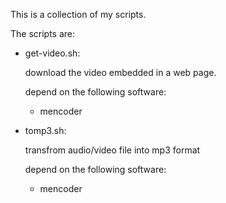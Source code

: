 This is a collection of my scripts.

The scripts are:
* get-video.sh:
  
    download the video embedded in a web page.
    
    depend on the following software:
    * mencoder
      
* tomp3.sh:

    transfrom audio/video file into mp3 format
    
    depend on the following software:
    * mencoder
